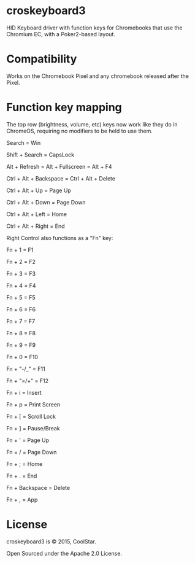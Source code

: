 # croskeyboard3
HID Keyboard driver with function keys for Chromebooks that use the Chromium EC, with a Poker2-based layout.

# Compatibility
Works on the Chromebook Pixel and any chromebook released after the Pixel.

# Function key mapping

The top row (brightness, volume, etc) keys now work like they do in ChromeOS, requiring no modifiers to be held to use them.

Search = Win

Shift + Search = CapsLock

Alt + Refresh = Alt + Fullscreen = Alt + F4

Ctrl + Alt + Backspace = Ctrl + Alt + Delete

Ctrl + Alt + Up    = Page Up

Ctrl + Alt + Down  = Page Down

Ctrl + Alt + Left  = Home

Ctrl + Alt + Right = End

Right Control also functions as a "Fn" key:

Fn + 1 = F1

Fn + 2 = F2

Fn + 3 = F3

Fn + 4 = F4

Fn + 5 = F5

Fn + 6 = F6

Fn + 7 = F7

Fn + 8 = F8

Fn + 9 = F9

Fn + 0 = F10

Fn + "-/_" = F11

Fn + "=/+" = F12

Fn + i = Insert

Fn + p = Print Screen

Fn + [ = Scroll Lock

Fn + ] = Pause/Break

Fn + ' = Page Up

Fn = / = Page Down

Fn + ; = Home

Fn + . = End

Fn + Backspace = Delete

Fn + , = App

# License
croskeyboard3 is © 2015, CoolStar.

Open Sourced under the Apache 2.0 License.
